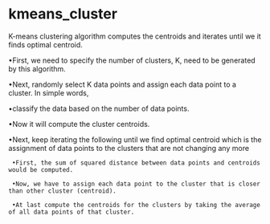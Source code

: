 # kmeans_cluster
K-means clustering algorithm computes the centroids and iterates until we it finds optimal centroid.

•First, we need to specify the number of clusters, K, need to be generated by this algorithm.

•Next, randomly select K data points and assign each data point to a cluster. In simple words, 

•classify the data based on the number of data points.

•Now it will compute the cluster centroids.

•Next, keep iterating the following until we find optimal centroid which is the assignment of data points to the clusters that are not changing any more

     •First, the sum of squared distance between data points and centroids would be computed.
     
     •Now, we have to assign each data point to the cluster that is closer than other cluster (centroid).
     
     •At last compute the centroids for the clusters by taking the average of all data points of that cluster.
     
